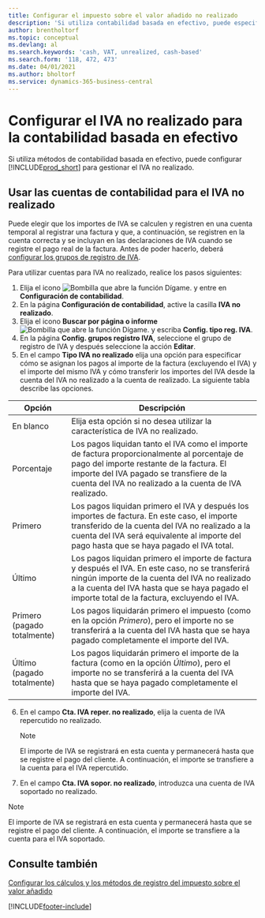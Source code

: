 ```yaml
---
title: Configurar el impuesto sobre el valor añadido no realizado
description: 'Si utiliza contabilidad basada en efectivo, puede especificar cómo gestionar el IVA no realizado para venta y compras.'
author: brentholtorf
ms.topic: conceptual
ms.devlang: al
ms.search.keywords: 'cash, VAT, unrealized, cash-based'
ms.search.form: '118, 472, 473'
ms.date: 04/01/2021
ms.author: bholtorf
ms.service: dynamics-365-business-central
---
```


# <a name="set-up-unrealized-vat-for-cash-based-accounting"></a>Configurar el IVA no realizado para la contabilidad basada en efectivo

Si utiliza métodos de contabilidad basada en efectivo, puede configurar [!INCLUDE[prod_short](includes/prod_short.md)] para gestionar el IVA no realizado.

## <a name="to-use-general-ledger-accounts-for-unrealized-vat"></a>Usar las cuentas de contabilidad para el IVA no realizado

Puede elegir que los importes de IVA se calculen y registren en una cuenta temporal al registrar una factura y que, a continuación, se registren en la cuenta correcta y se incluyan en las declaraciones de IVA cuando se registre el pago real de la factura. Antes de poder hacerlo, deberá [configurar los grupos de registro de IVA](finance-setup-vat.md).

Para utilizar cuentas para IVA no realizado, realice los pasos siguientes:

1. Elija el icono ![Bombilla que abre la función Dígame.](media/ui-search/search_small.png "Dígame qué desea hacer") y entre en **Configuración de contabilidad**.
2. En la página **Configuración de contabilidad**, active la casilla **IVA no realizado**.
3. Elija el icono **Buscar por página o informe** ![Bombilla que abre la función Dígame.](media/ui-search/search_small.png "Dígame qué desea hacer") y escriba **Config. tipo reg. IVA**.
4. En la página **Config. grupos registro IVA**, seleccione el grupo de registro de IVA y después seleccione la acción **Editar**.
5. En el campo **Tipo IVA no realizado** elija una opción para especificar cómo se asignan los pagos al importe de la factura (excluyendo el IVA) y el importe del mismo IVA y cómo transferir los importes del IVA desde la cuenta del IVA no realizado a la cuenta de realizado. La siguiente tabla describe las opciones.

| Opción | Descripción |
| --- | --- |
| En blanco | Elija esta opción si no desea utilizar la característica de IVA no realizado. |
| Porcentaje | Los pagos liquidan tanto el IVA como el importe de factura proporcionalmente al porcentaje de pago del importe restante de la factura. El importe del IVA pagado se transfiere de la cuenta del IVA no realizado a la cuenta de IVA realizado. |
| Primero | Los pagos liquidan primero el IVA y después los importes de factura. En este caso, el importe transferido de la cuenta del IVA no realizado a la cuenta del IVA será equivalente al importe del pago hasta que se haya pagado el IVA total. |
| Último | Los pagos liquidan primero el importe de factura y después el IVA. En este caso, no se transferirá ningún importe de la cuenta del IVA no realizado a la cuenta del IVA hasta que se haya pagado el importe total de la factura, excluyendo el IVA. |
| Primero (pagado totalmente) | Los pagos liquidarán primero el impuesto (como en la opción _Primero_), pero el importe no se transferirá a la cuenta del IVA hasta que se haya pagado completamente el importe del IVA. |
| Último (pagado totalmente) | Los pagos liquidarán primero el importe de la factura (como en la opción _Último_), pero el importe no se transferirá a la cuenta del IVA hasta que se haya pagado completamente el importe del IVA. |

6. En el campo **Cta. IVA reper. no realizado**, elija la cuenta de IVA repercutido no realizado.

    > [!NOTE]  
    > El importe de IVA se registrará en esta cuenta y permanecerá hasta que se registre el pago del cliente. A continuación, el importe se transfiere a la cuenta para el IVA repercutido.
7. En el campo **Cta. IVA sopor. no realizado**, introduzca una cuenta de IVA soportado no realizado.

> [!NOTE]  
> El importe de IVA se registrará en esta cuenta y permanecerá hasta que se registre el pago del cliente. A continuación, el importe se transfiere a la cuenta para el IVA soportado.

## <a name="see-also"></a>Consulte también
[Configurar los cálculos y los métodos de registro del impuesto sobre el valor añadido](finance-setup-vat.md)

[!INCLUDE[footer-include](includes/footer-banner.md)]
